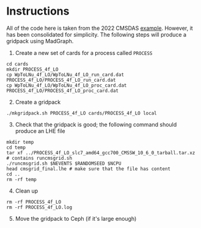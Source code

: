 # Instructions
All of the code here is taken from the 2022 CMSDAS [example](https://github.com/agrohsje/genproductions/tree/cmsdas2020).
However, it has been consolidated for simplicity.
The following steps will produce a gridpack using MadGraph.

1. Create a new set of cards for a process called `PROCESS`
```
cd cards
mkdir PROCESS_4f_LO
cp WpToLNu_4f_LO/WpToLNu_4f_LO_run_card.dat PROCESS_4f_LO/PROCESS_4f_LO_run_card.dat
cp WpToLNu_4f_LO/WpToLNu_4f_LO_proc_card.dat PROCESS_4f_LO/PROCESS_4f_LO_proc_card.dat
```
2. Create a gridpack
```
./mkgridpack.sh PROCESS_4f_LO cards/PROCESS_4f_LO local
```
3. Check that the gridpack is good; the following command should produce an LHE file
```
mkdir temp
cd temp
tar xf ../PROCESS_4f_LO_slc7_amd64_gcc700_CMSSW_10_6_0_tarball.tar.xz # contains runcmsgrid.sh
./runcmsgrid.sh $NEVENTS $RANDOMSEED $NCPU
head cmsgrid_final.lhe # make sure that the file has content
cd ..
rm -rf temp
```
4. Clean up
```
rm -rf PROCESS_4f_LO
rm -rf PROCESS_4f_LO.log
```
5. Move the gridpack to Ceph (if it's large enough)
